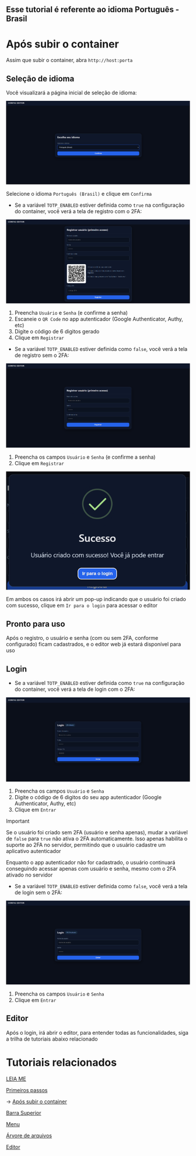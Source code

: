 ## Esse tutorial é referente ao idioma Português - Brasil

# Após subir o container

Assim que subir o container, abra `http://host:porta`

## Seleção de idioma

Você visualizará a página inicial de seleção de idioma:

![Interface Seleção de Idioma](/documentation/images/selecionar_idioma.png)

Selecione o idioma `Português (Brasil)` e clique em `Confirma`

- Se a variável `TOTP_ENABLED` estiver definida como `true` na configuração do container, você verá a tela de registro com o 2FA:

![Interface Registro com 2FA](/documentation/images/registro_2fa.png)

1. Preencha `Usuário` e `Senha` (e confirme a senha)
2. Escaneie o `QR Code` no app autenticador (Google Authenticator, Authy, etc)
3. Digite o código de 6 digitos gerado
4. Clique em `Registrar`

- Se a variável `TOTP_ENABLED` estiver definida como `false`, você verá a tela de registro sem o 2FA:

![Interface Registro sem 2FA](/documentation/images/registro.png)

1. Preencha os campos `Usuário` e `Senha` (e confirme a senha)
2. Clique em `Registrar`

![Interface Confirmacao de Registro](/documentation/images/confirmacao_registro.png)

Em ambos os casos irá abrir um pop-up indicando que o usuário foi criado com sucesso, clique em `Ir para o login` para acessar o editor

## Pronto para uso

Após o registro, o usuário e senha (com ou sem 2FA, conforme configurado) ficam cadastrados, e o editor web já estará disponível para uso

## Login

- Se a variável `TOTP_ENABLED` estiver definida como `true` na configuração do container, você verá a tela de login com o 2FA:

![Interface Login com 2FA](/documentation/images/login_2fa_br.png)

1. Preencha os campos `Usuário` e `Senha`
2. Digite o código de 6 digitos do seu app autenticador (Google Authenticator, Authy, etc)
3. Clique em `Entrar`

> [!IMPORTANT]
> Se o usuário foi criado sem 2FA (usuário e senha apenas), mudar a variável de `false` para `true` não ativa o 2FA automaticamente. Isso apenas habilita o suporte ao 2FA no servidor, permitindo que o usuário cadastre um aplicativo autenticador
>
>Enquanto o app autenticador não for cadastrado, o usuário continuará conseguindo acessar apenas com usuário e senha, mesmo com o 2FA ativado no servidor


- Se a variável `TOTP_ENABLED` estiver definida como `false`, você verá a tela de login sem o 2FA:

![Interface Login sem 2FA](/documentation/images/login_br.png)

1. Preencha os campos `Usuário` e `Senha`
2. Clique em `Entrar`

## Editor

Após o login, irá abrir o editor, para entender todas as funcionalidades, siga a trilha de tutoriais abaixo relacionado

# Tutoriais relacionados

[LEIA ME](/documentation/readme/README-pt-BR.md)

[Primeiros passos](/documentation/readme/pt-br/primeiros_passos.md)

→ [Após subir o container](/documentation/readme/pt-br/container_criado.md)

[Barra Superior](/documentation/readme/pt-br/barra_superior.md)

[Menu](/documentation/readme/pt-br/menu.md)

[Árvore de arquivos](/documentation/readme/pt-br/arvore_de_arquivos.md)

[Editor](/documentation/readme/pt-br/editor.md)